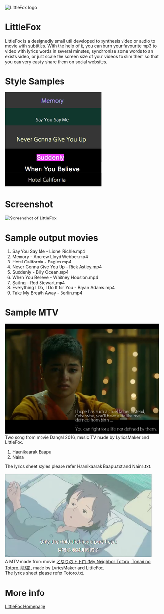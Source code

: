 ![LittleFox logo](http://sevenuc.com/images/littlefox/logo.png) <br />

# LittleFox 

LittleFox  is a designedly small util developed to synthesis video or audio to movie with subtitles. With the help of it, you can burn your favourite mp3 to video with lyrics words in several minutes, synchronise some words to an exists video, or just scale the screen size of your videos to slim them so that you can very easily share them on social websites. <br />


Style Samples
========
![Style Samples of LittleFox](styles.png) <br />


Screenshot
========
![Screenshot of LittleFox](http://sevenuc.com/images/littlefox/1.png) <br />


Sample output movies
========
1. Say You Say Me - Lionel Richie.mp4 <br />
2. Memory - Andrew Lloyd Webber.mp4 <br />
3. Hotel California - Eagles.mp4 <br />
4. Never Gonna Give You Up - Rick Astley.mp4 <br />
5. Suddenly - Billy Ocean.mp4 <br />
6. When You Believe - Whitney Houston.mp4 <br />
7. Sailing - Rod Stewart.mp4 <br />
8. Everything I Do, I Do It for You - Bryan Adams.mp4 <br />
9. Take My Breath Away - Berlin.mp4 <br />


Sample MTV
========
![movies sample of LittleFox](DANGAL.png) <br />
Two song from movie [Dangal 2016](https://www.imdb.com/title/tt5074352/), music TV made by LyricsMaker and LittleFox. <br />
1. Haanikaarak Baapu <br />
2. Naina <br />

The lyrics sheet styles please refer Haanikaarak Baapu.txt and Naina.txt. <br />


![movies sample of LittleFox](Totoro.png) <br />
A MTV made from movie [となりのトトロ (My Neighbor Totoro, Tonari no Totoro, 龍貓)](https://www.imdb.com/title/tt0096283/), made by LyricsMaker and LittleFox. <br />
The lyrics sheet please refer Totoro.txt. <br />


More info
========
[LittleFox Homepage](http://sevenuc.com/en/littlefox.html) <br />


